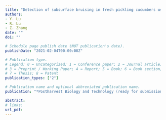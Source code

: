 ```yaml
---
title: "Detection of subsurface bruising in fresh pickling cucumbers using structured-illumination reflectance imagings"
authors: 
- Y. Lu
- R. Lu
- Z. Zhang
date: ""
doi: ""

# Schedule page publish date (NOT publication's date).
publishDate: "2021-02-04T00:00:00Z"

# Publication type.
# Legend: 0 = Uncategorized; 1 = Conference paper; 2 = Journal article;
# 3 = Preprint / Working Paper; 4 = Report; 5 = Book; 6 = Book section;
# 7 = Thesis; 8 = Patent
publication_types: ["2"]

# Publication name and optional abbreviated publication name.
publication: "*Postharvest Biology and Technology (ready for submission)"

abstract: 
# links:
url_pdf: 
---
```

